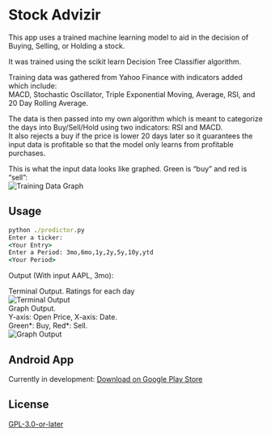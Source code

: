 # Stock Advizir

This app uses a trained machine learning model to aid in the decision of Buying, Selling, or Holding a stock. 
  
It was trained using the scikit learn Decision Tree Classifier algorithm.  
  
Training data was gathered from Yahoo Finance with indicators added which include:  
MACD, Stochastic Oscillator, Triple Exponential Moving, Average, RSI, and 20 Day Rolling Average.  
  
The data is then passed into my own algorithm which is meant to categorize the days into Buy/Sell/Hold using two indicators: RSI and MACD.  
It also rejects a buy if the price is lower 20 days later so it guarantees the input data is profitable so that the model only learns from profitable purchases.  
   
This is what the input data looks like graphed. Green is “buy” and red is “sell”:  
![Training Data Graph](https://i.imgur.com/HBPMrK9.png)  
  
## Usage
```cmd
python ./predictor.py
Enter a ticker:
<Your Entry>
Enter a Period: 3mo,6mo,1y,2y,5y,10y,ytd
<Your Period>
```
Output (With input AAPL, 3mo):    
  
Terminal Output. Ratings for each day  
![Terminal Output](https://i.imgur.com/Z5R6A6i.png)  
Graph Output.  
Y-axis: Open Price, X-axis: Date.  
Green*: Buy, Red*: Sell.  
![Graph Output](https://i.imgur.com/481mwAh.png)  
  
## Android App
Currently in development: 
[Download on Google Play Store](https://play.google.com/store/apps/details?id=com.jesiii.stockadvizir)  
  
## License
[GPL-3.0-or-later](https://choosealicense.com/licenses/gpl-3.0/)
